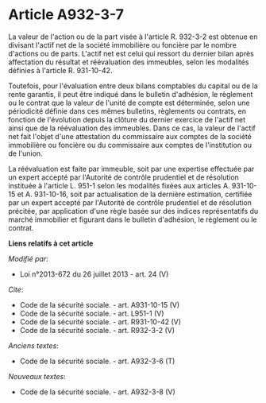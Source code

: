 # Article A932-3-7

La valeur de l'action ou de la part visée à l'article R. 932-3-2 est obtenue en divisant l'actif net de la société
immobilière ou foncière par le nombre d'actions ou de parts. L'actif net est celui qui ressort du dernier bilan après
affectation du résultat et réévaluation des immeubles, selon les modalités définies à l'article R. 931-10-42. 

Toutefois, pour l'évaluation entre deux bilans comptables du capital ou de la rente garantis, il peut être indiqué dans le
bulletin d'adhésion, le règlement ou le contrat que la valeur de l'unité de compte est déterminée, selon une périodicité
définie dans ces mêmes bulletins, règlements ou contrats, en fonction de l'évolution depuis la clôture du dernier exercice de
l'actif net ainsi que de la réévaluation des immeubles. Dans ce cas, la valeur de l'actif net fait l'objet d'une attestation
du commissaire aux comptes de la société immobilière ou foncière ou du commissaire aux comptes de l'institution ou de
l'union. 

La réévaluation est faite par immeuble, soit par une expertise effectuée par un expert accepté par l'Autorité de contrôle
prudentiel et de résolution instituée à l'article L. 951-1 selon les modalités fixées aux articles A. 931-10-15 et A.
931-10-16, soit par actualisation de la dernière estimation, certifiée par un expert accepté par l'Autorité de contrôle
prudentiel et de résolution précitée, par application d'une règle basée sur des indices représentatifs du marché immobilier
et figurant dans le bulletin d'adhésion, le règlement ou le contrat.

**Liens relatifs à cet article**

_Modifié par_:

  - Loi n°2013-672 du 26 juillet 2013 - art. 24 (V)

_Cite_:

  - Code de la sécurité sociale. - art. A931-10-15 (V)
  - Code de la sécurité sociale. - art. L951-1 (V)
  - Code de la sécurité sociale. - art. R931-10-42 (V)
  - Code de la sécurité sociale. - art. R932-3-2 (V)

_Anciens textes_:

  - Code de la sécurité sociale. - art. A932-3-6 (T)

_Nouveaux textes_:

  - Code de la sécurité sociale. - art. A932-3-8 (V)
